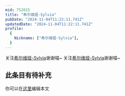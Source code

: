 ```yaml
---
mid: 752015
title: "希尔维娅-Sylvia"
pubDate: "2024-11-04T11:22:11.741Z"
updatedDate: "2024-11-04T11:22:11.741Z"
profile:
  {
    Nickname: ["希尔维娅-Sylvia"],
  }
---
```


关注[希尔维娅-Sylvia](https://space.bilibili.com/752015)谢谢喵~ 关注[希尔维娅-Sylvia](https://space.bilibili.com/752015)谢谢喵~

## 此条目有待补充
你可以在[这里](https://github.com/Yuhanawa/VTuber.ICU/edit/master/src/content/v/希尔维娅-Sylvia/index.md)编辑本文
